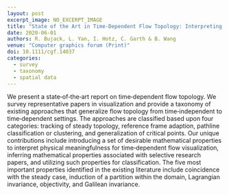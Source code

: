 ```yaml
---
layout: post
excerpt_image: NO_EXCERPT_IMAGE
title: "State of the Art in Time‐Dependent Flow Topology: Interpreting Physical Meaningfulness Through Mathematical Properties"
date: 2020-06-01
authors: R. Bujack, L. Yan, I. Hotz, C. Garth & B. Wang
venue: "Computer graphics forum (Print)"
doi: 10.1111/cgf.14037
categories:
  - survey
  - taxonomy
  - spatial data
---
```

We present a state‐of‐the‐art report on time‐dependent flow topology. We survey representative papers in visualization and provide a taxonomy of existing approaches that generalize flow topology from time‐independent to time‐dependent settings. The approaches are classified based upon four categories: tracking of steady topology, reference frame adaption, pathline classification or clustering, and generalization of critical points. Our unique contributions include introducing a set of desirable mathematical properties to interpret physical meaningfulness for time‐dependent flow visualization, inferring mathematical properties associated with selective research papers, and utilizing such properties for classification. The five most important properties identified in the existing literature include coincidence with the steady case, induction of a partition within the domain, Lagrangian invariance, objectivity, and Galilean invariance.
